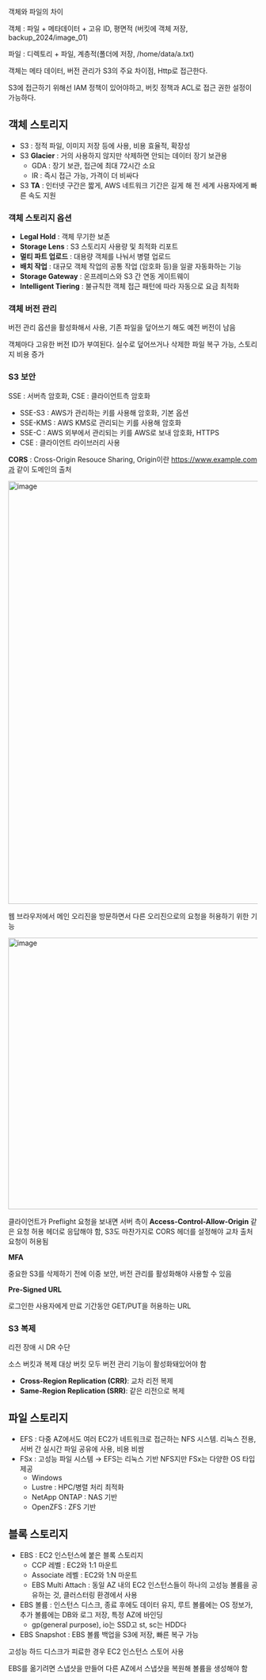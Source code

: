 객체와 파일의 차이 

객체 : 파일 + 메타데이터 + 고유 ID, 평면적 (버킷에 객체 저장, backup_2024/image_01)

파일 : 디렉토리 + 파일, 계층적(폴더에 저장, /home/data/a.txt)

객체는 메타 데이터, 버전 관리가 S3의 주요 차이점, Http로 접근한다.

S3에 접근하기 위해선 IAM 정책이 있어야하고, 버킷 정책과 ACL로 접근 권한 설정이 가능하다.

## 객체 스토리지

- S3 : 정적 파일, 이미지 저장 등에 사용, 비용 효율적, 확장성
- S3 **Glacier** : 거의 사용하지 않지만 삭제하면 안되는 데이터 장기 보관용
    - GDA : 장기 보관, 접근에 최대 72시간 소요
    - IR : 즉시 접근 가능, 가격이 더 비싸다
- S3 **TA** : 인터넷 구간은 짧게, AWS 네트워크 기간은 길게 해 전 세계 사용자에게 빠른 속도 지원

### 객체 스토리지 옵션

- **Legal Hold** : 객체 무기한 보존
- **Storage Lens** : S3 스토리지 사용량 및 최적화 리포트
- **멀티 파트 업로드** : 대용량 객체를 나눠서 병렬 업로드
- **배치 작업** : 대규모 객체 작업의 공통 작업 (암호화 등)을 일괄 자동화하는 기능
- **Storage Gateway** : 온프레미스와 S3 간 연동 게이트웨이
- **Intelligent Tiering** : 불규칙한 객체 접근 패턴에 따라 자동으로 요금 최적화

### 객체 버전 관리

버전 관리 옵션을 활성화해서 사용, 기존 파일을 덮어쓰기 해도 예전 버전이 남음

객체마다 고유한 버전 ID가 부여된다. 실수로 덮어쓰거나 삭제한 파일 복구 가능, 스토리지 비용 증가

### S3 보안

SSE : 서버측 암호화, CSE : 클라이언트측 암호화

- SSE-S3 : AWS가 관리하는 키를 사용해 암호화, 기본 옵션
- SSE-KMS : AWS KMS로 관리되는 키를 사용해 암호화
- SSE-C : AWS 외부에서 관리되는 키를 AWS로 보내 암호화, HTTPS
- CSE : 클라이언트 라이브러리 사용

**CORS** : Cross-Origin Resouce Sharing, Origin이란 https://www.example.com과 같이 도메인의 출처

<img width="2048" height="852" alt="image" src="https://github.com/user-attachments/assets/66c008c3-cd8b-4173-ba6f-6199c56603c3" />

웹 브라우저에서 메인 오리진을 방문하면서 다른 오리진으로의 요청을 허용하기 위한 기능

<img width="2048" height="547" alt="image" src="https://github.com/user-attachments/assets/7b2acf52-047a-4fdb-ae72-9f6b22299447" />

클라이언트가 Preflight 요청을 보내면 서버 측이 **Access-Control-Allow-Origin** 같은 요청 허용 헤더로 응답해야 함, S3도 마찬가지로 CORS 헤더를 설정해야 교차 출처 요청이 허용됨

**MFA**

중요한 S3를 삭제하기 전에 이중 보안, 버전 관리를 활성화해야 사용할 수 있음

**Pre-Signed URL**

로그인한 사용자에게 만료 기간동안 GET/PUT을 허용하는 URL

### S3 복제

리전 장애 시 DR 수단

소스 버킷과 복제 대상 버킷 모두 버전 관리 기능이 활성화돼있어야 함

- **Cross-Region Replication (CRR)**: 교차 리전 복제
- **Same-Region Replication (SRR)**: 같은 리전으로 복제

## 파일 스토리지

- EFS : 다중 AZ에서도 여러 EC2가 네트워크로 접근하는 NFS 시스템. 리눅스 전용, 서버 간 실시간 파일 공유에 사용, 비용 비쌈
- FSx : 고성능 파일 시스템 → EFS는 리눅스 기반 NFS지만 FSx는 다양한 OS 타입 제공
    - Windows
    - Lustre : HPC/병렬 처리 최적화
    - NetApp ONTAP : NAS 기반
    - OpenZFS : ZFS 기반

## 블록 스토리지

- EBS : EC2 인스턴스에 붙은 블록 스토리지
    - CCP 레벨 : EC2와 1:1 마운트
    - Associate 레벨 : EC2와 1:N 마운트
    - EBS Multi Attach : 동일 AZ 내의 EC2 인스턴스들이 하나의 고성능 볼륨을 공유하는 것, 클러스터링 환경에서 사용
- EBS 볼륨 : 인스턴스 디스크, 종료 후에도 데이터 유지, 루트 볼륨에는 OS 정보가, 추가 볼륨에는 DB와 로그 저장, 특정 AZ에 바인딩
    - gp(general purpose), io는 SSD고 st, sc는 HDD다
- EBS Snapshot : EBS 볼륨 백업을 S3에 저장, 빠른 복구 가능

고성능 하드 디스크가 피료한 경우 EC2 인스턴스 스토어 사용

EBS를 옮기려면 스냅샷을 만들어 다른 AZ에서 스냅샷을 복원해 볼륨을 생성해야 함
